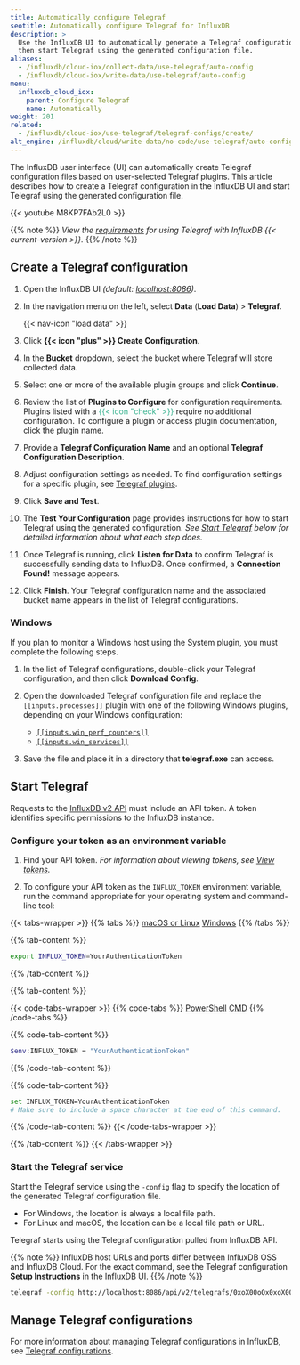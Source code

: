 ```yaml
---
title: Automatically configure Telegraf
seotitle: Automatically configure Telegraf for InfluxDB
description: >
  Use the InfluxDB UI to automatically generate a Telegraf configuration,
  then start Telegraf using the generated configuration file.
aliases:
  - /influxdb/cloud-iox/collect-data/use-telegraf/auto-config
  - /influxdb/cloud-iox/write-data/use-telegraf/auto-config
menu:
  influxdb_cloud_iox:
    parent: Configure Telegraf
    name: Automatically
weight: 201
related:
  - /influxdb/cloud-iox/use-telegraf/telegraf-configs/create/
alt_engine: /influxdb/cloud/write-data/no-code/use-telegraf/auto-config/
---
```


The InfluxDB user interface (UI) can automatically create Telegraf configuration files based on user-selected Telegraf plugins.
This article describes how to create a Telegraf configuration in the InfluxDB UI and
start Telegraf using the generated configuration file.

{{< youtube M8KP7FAb2L0 >}}

{{% note %}}
_View the [requirements](/influxdb/cloud-iox/write-data/no-code/use-telegraf#requirements)
for using Telegraf with InfluxDB {{< current-version >}}._
{{% /note %}}

## Create a Telegraf configuration

1. Open the InfluxDB UI _(default: [localhost:8086](http://localhost:8086))_.
2. In the navigation menu on the left, select **Data** (**Load Data**) > **Telegraf**.

    {{< nav-icon "load data" >}}

4. Click **{{< icon "plus" >}} Create Configuration**.
5. In the **Bucket** dropdown, select the bucket where Telegraf will store collected data.
6. Select one or more of the available plugin groups and click **Continue**.
7. Review the list of **Plugins to Configure** for configuration requirements.
   Plugins listed with a <span style="color:#32B08C">{{< icon "check" >}}</span>
   require no additional configuration.
   To configure a plugin or access plugin documentation, click the plugin name.
5. Provide a **Telegraf Configuration Name** and an optional **Telegraf Configuration Description**.
6. Adjust configuration settings as needed. To find configuration settings for a specific plugin, see [Telegraf plugins](/telegraf/latest/plugins/).
7. Click **Save and Test**.
8. The **Test Your Configuration** page provides instructions for how to start Telegraf using the generated configuration.
  _See [Start Telegraf](#start-telegraf) below for detailed information about what each step does._
9. Once Telegraf is running, click **Listen for Data** to confirm Telegraf is successfully sending data to InfluxDB.
  Once confirmed, a **Connection Found!** message appears.
10. Click **Finish**. Your Telegraf configuration name and the associated bucket name appears in the list of Telegraf configurations.


### Windows

If you plan to monitor a Windows host using the System plugin, you must complete the following steps.

1. In the list of Telegraf configurations, double-click your
    Telegraf configuration, and then click **Download Config**.
2. Open the downloaded Telegraf configuration file and replace the `[[inputs.processes]]` plugin with one of the following Windows plugins, depending on your Windows configuration:

   - [`[[inputs.win_perf_counters]]`](https://github.com/influxdata/telegraf/tree/master/plugins/inputs/win_perf_counters)
   -  [`[[inputs.win_services]]`](https://github.com/influxdata/telegraf/tree/master/plugins/inputs/win_services)

3. Save the file and place it in a directory that **telegraf.exe** can access.


## Start Telegraf

Requests to the [InfluxDB v2 API](/influxdb/cloud/reference/api/) must include an API token.
A token identifies specific permissions to the InfluxDB instance.

### Configure your token as an environment variable

1. Find your API token. _For information about viewing tokens, see [View tokens](/influxdb/cloud-iox/security/tokens/view-tokens/)._

2. To configure your API token as the `INFLUX_TOKEN` environment variable, run the command appropriate for your operating system and command-line tool:

{{< tabs-wrapper >}}
{{% tabs %}}
[macOS or Linux](#)
[Windows](#)
{{% /tabs %}}

{{% tab-content %}}
```sh
export INFLUX_TOKEN=YourAuthenticationToken
```
{{% /tab-content %}}

{{% tab-content %}}

{{< code-tabs-wrapper >}}
{{% code-tabs %}}
[PowerShell](#)
[CMD](#)
{{% /code-tabs %}}

{{% code-tab-content %}}
```sh
$env:INFLUX_TOKEN = "YourAuthenticationToken"
```
{{% /code-tab-content %}}

{{% code-tab-content %}}
```sh
set INFLUX_TOKEN=YourAuthenticationToken
# Make sure to include a space character at the end of this command.
```
{{% /code-tab-content %}}
{{< /code-tabs-wrapper >}}

{{% /tab-content %}}
{{< /tabs-wrapper >}}

### Start the Telegraf service

Start the Telegraf service using the `-config` flag to specify the location of the generated Telegraf configuration file.

- For Windows, the location is always a local file path.
- For Linux and macOS, the location can be a local file path or URL.

Telegraf starts using the Telegraf configuration pulled from InfluxDB API.

{{% note %}}
InfluxDB host URLs and ports differ between InfluxDB OSS and InfluxDB Cloud.
For the exact command, see the Telegraf configuration **Setup Instructions** in the InfluxDB UI.
{{% /note %}}

```sh
telegraf -config http://localhost:8086/api/v2/telegrafs/0xoX00oOx0xoX00o
```

## Manage Telegraf configurations

For more information about managing Telegraf configurations in InfluxDB, see
[Telegraf configurations](/influxdb/cloud-iox/write-data/use-telegraf/telegraf-configs/).
